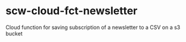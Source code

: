 # scw-cloud-fct-newsletter
Cloud function for saving subscription of a newsletter to a CSV on a s3 bucket 
